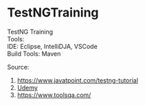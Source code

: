 # TestNGTraining
TestNG Training <br>
Tools: <br>
IDE: Eclipse, IntelliDJA, VSCode <br>
Build Tools: Maven <br>

Source: <br>
1. https://www.javatpoint.com/testng-tutorial <br>
2. [Udemy](https://www.udemy.com/course/selenium-webdriver-web-based-automation-testing/learn/lecture/12084596#overview) <br>
3. https://www.toolsqa.com/ <br>

